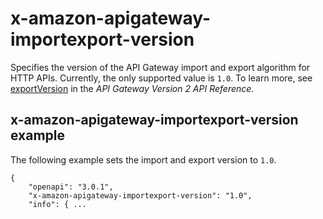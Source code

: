 # x\-amazon\-apigateway\-importexport\-version<a name="api-gateway-extensions-importexport-version"></a>

Specifies the version of the API Gateway import and export algorithm for HTTP APIs\. Currently, the only supported value is `1.0`\. To learn more, see [exportVersion](https://docs.aws.amazon.com/apigatewayv2/latest/api-reference/apis-apiid-exports-specification.html#w125aab9c10b3b1b4) in the *API Gateway Version 2 API Reference*\.

## x\-amazon\-apigateway\-importexport\-version example<a name="api-gateway-extensions-importexport-version-example"></a>

The following example sets the import and export version to `1.0`\.

```
{
    "openapi": "3.0.1",
    "x-amazon-apigateway-importexport-version": "1.0",
    "info": { ...
```